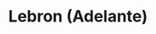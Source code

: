 ---
title: Lebron (Adelante)
category: nba
designSlug: lebron-cabezota-adelante
image: '/products/cabezotas/lebron-james/principal.jpg'
imageHover: '/products/cabezotas/lebron-james/musculoso.jpg'
prendas: [
    {   
        title: 'Remera',
        slug: 'remera',          
        image: '/products/cabezotas/lebron-james/normal.jpg',
        price: 'remerasPrecio',
        talles: 'remerasTalles'
    },
    {
        title: 'Remera Oversize',
        slug: 'remera-oversize',
        image: '/products/cabezotas/lebron-james/oversize.jpg',
        price: 'oversizePrecio',
        talles: 'oversizeTalles'
    },
    {
        title: 'Pupera Oversize',
        slug: 'pupera-oversize',
        image: '/products/cabezotas/lebron-james/pupera.jpg',
        price: 'remerasPrecio',
        talles: 'oversizePuperasTalles'
    },
    {
         title: 'Buzo',
         slug: 'buzo',
         image: '/products/cabezotas/lebron-james/buzo.jpg',
         price: buzosPrecio,
        talles: 'BuzosTalles'
     },
    {
        title: 'Musculosa M',
        slug: 'musculosa-mujer',
        image: '/products/cabezotas/lebron-james/musculosa.jpg',
        price: 'musculosaPrecio',
        talles: 'musculosasMujerTalles'
    },
    {
        title: 'Musculosa H',
        slug: 'musculoso',
        image: '/products/cabezotas/lebron-james/musculoso.jpg',
        price: 'musculosaPrecio',
        talles: 'musculosasHombreTalles'
    }
]
---